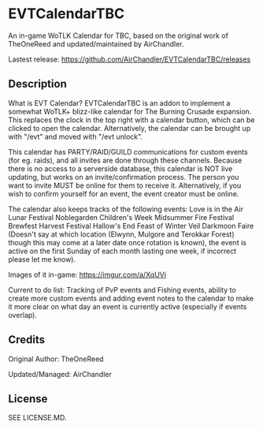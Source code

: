 # EVTCalendarTBC

An in-game WoTLK Calendar for TBC, based on the original work of TheOneReed and updated/maintained by AirChandler.

Lastest release: https://github.com/AirChandler/EVTCalendarTBC/releases

## Description

What is EVT Calendar?
EVTCalendarTBC is an addon to implement a somewhat WoTLK+ blizz-like calendar for The Burning Crusade expansion. This replaces the clock in the top right with a calendar button, which can be clicked to open the calendar. Alternatively, the calendar can be brought up with "/evt" and moved with "/evt unlock".

This calendar has PARTY/RAID/GUILD communications for custom events (for eg. raids), and all invites are done through these channels. Because there is no access to a serverside database, this calendar is NOT live updating, but works on an invite/confirmation process. The person you want to invite MUST be online for them to receive it. Alternatively, if you wish to confirm yourself for an event, the event creator must be online.

The calendar also keeps tracks of the following events:
Love is in the Air 
Lunar Festival 
Noblegarden 
Children's Week 
Midsummer Fire Festival 
Brewfest 
Harvest Festival
Hallow's End
Feast of Winter Veil
Darkmoon Faire (Doesn't say at which location (Elwynn, Mulgore and Terokkar Forest) though this may come at a later date once rotation is known), the event is active on the first Sunday of each month lasting one week, if incorrect please let me know).

Images of it in-game: https://imgur.com/a/XqUVi

Current to do list:
Tracking of PvP events and Fishing events, ability to create more custom events and adding event notes to the calendar to make it more clear on what day an event is currently active (especially if events overlap).

## Credits

Original Author: 
TheOneReed

Updated/Managed:
AirChandler

## License

SEE LICENSE.MD.
